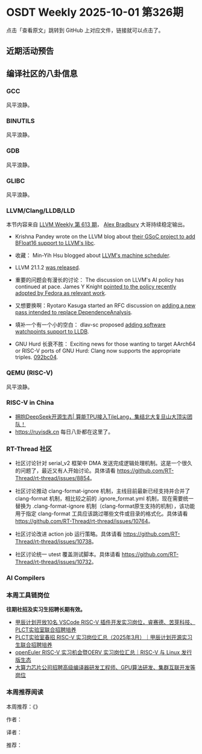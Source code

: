 # OSDT Weekly 2025-10-01 第326期

点击「查看原文」跳转到 GitHub 上对应文件，链接就可以点击了。

## 近期活动预告

## 编译社区的八卦信息

### GCC

风平浪静。

### BINUTILS

风平浪静。

### GDB

风平浪静。

### GLIBC

风平浪静。

### LLVM/Clang/LLDB/LLD

本节内容来自 [LLVM Weekly 第 613 期](http://llvmweekly.org/issue/613)，
[Alex Bradbury](https://www.linkedin.com/in/alex-bradbury/) 大哥持续稳定输出。

* Krishna Pandey wrote on the LLVM blog about [their GSoC project to add BFloat16 support to LLVM's libc](https://blog.llvm.org/posts/2025-09-10-bfloat16-in-llvm-libc/).

* 收藏： Min-Yih Hsu blogged about [LLVM's machine scheduler](https://myhsu.xyz/llvm-machine-scheduler/).

* LLVM 21.1.2 [was released](https://discourse.llvm.org/t/llvm-21-1-2-released/88398).

* 重要的问题会有漫长的讨论： The discussion on LLVM's AI policy has continued at pace. James Y Knight [pointed to the policy recently adopted by Fedora as relevant work](https://discourse.llvm.org/t/our-ai-policy-vs-code-of-conduct-and-vs-reality/88300/47).

* 又想要换啊：Ryotaro Kasuga started an RFC discussion on [adding a new pass intended to replace DependenceAnalysis](https://discourse.llvm.org/t/rfc-a-new-pass-as-an-alternative-to-dependenceanalysis/88403).

* 填补一个有一个小的空白： dlav-sc proposed [adding software watchpoints support to LLDB](https://discourse.llvm.org/t/rfc-software-watchpoints-support/88391).

* GNU Hurd 长衰不胜： Exciting news for those wanting to target AArch64 or RISC-V ports of GNU Hurd: Clang now supports the appropriate triples.
  [092bc04](https://github.com/llvm/llvm-project/commit/092bc04acebe).

### QEMU (RISC-V)

风平浪静。

### RISC-V in China

- [拥抱DeepSeek开源生态| 算能TPU接入TileLang，集结北大复旦山大顶尖团队！](https://mp.weixin.qq.com/s/GTnD0KfdAa2ysvwRwuuDMw)
- https://ruyisdk.cn 每日八卦都在这里了。

### RT-Thread 社区

- 社区讨论针对 serial_v2 框架中 DMA 发送完成逻辑处理机制。这是一个很久的问题了，最近又有人开始讨论。具体请看 <https://github.com/RT-Thread/rt-thread/issues/8854>。

- 社区讨论推动 clang-format-ignore 机制，主线目前最新已经支持并合并了 clang-format 机制，相比较之前的 .ignore_format.yml 机制，现在需要统一替换为 .clang-format-ignore 机制（clang-format原生支持的机制），该功能用于指定 clang-format 工具应该跳过哪些文件或目录的格式化。具体请看 <https://github.com/RT-Thread/rt-thread/issues/10764>。

- 社区讨论改进 action job 运行策略。具体请看 <https://github.com/RT-Thread/rt-thread/issues/10738>。

- 社区讨论统一 utest 覆盖测试脚本。具体请看 <https://github.com/RT-Thread/rt-thread/issues/10732>。

### AI Compilers

### 本周工具链岗位

**往期社招及实习生招聘长期有效。**

- [甲辰计划开放10名 VSCode RISC-V 插件开发实习岗位，睿赛德、苦芽科技、PLCT实验室联合招聘培养](https://mp.weixin.qq.com/s/zbMmsuAb3_XwBByTdKYM-Q)
- [PLCT实验室春招 RISC-V 实习岗位汇总（2025年3月）｜甲辰计划开源实习生联合招聘培养](https://mp.weixin.qq.com/s/no5v_YeGI3LUE7mYv5wUpQ)
- [openEuler RISC-V 实习机会暨OERV 实习岗位汇总｜RISC-V 与 Linux 发行版生态](https://mp.weixin.qq.com/s/87XEhORtte_iTTZqjinX2g)
- [大算力芯片公司招聘高级编译器研发工程师、GPU算法研发、集群互联开发等岗位](https://mp.weixin.qq.com/s/ONoNJ5jZmL794AdtlHrDuQ)

### 本周推荐阅读

本周推荐：《》

作者：

译者：

推荐：

